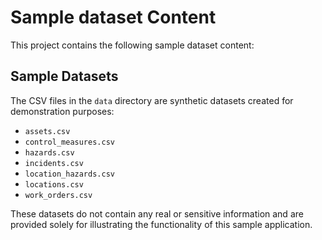 # Sample dataset Content

This project contains the following sample dataset content:

## Sample Datasets
The CSV files in the `data` directory are synthetic datasets created for demonstration purposes:
- `assets.csv`
- `control_measures.csv`
- `hazards.csv`
- `incidents.csv`
- `location_hazards.csv`
- `locations.csv`
- `work_orders.csv`

These datasets do not contain any real or sensitive information and are provided solely for illustrating the functionality of this sample application.
